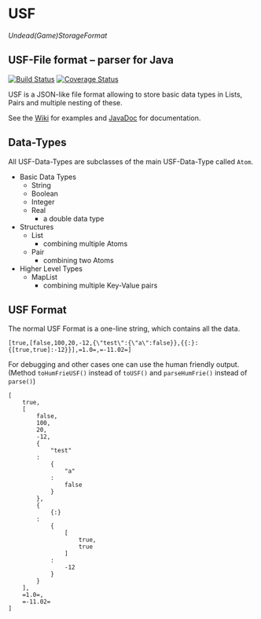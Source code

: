 # USF
*Undead(Game)StorageFormat*
## USF-File format – parser for Java

[![Build Status](https://travis-ci.com/kimbtech/USF.svg?branch=master)](https://travis-ci.com/kimbtech/USF)
[![Coverage Status](https://coveralls.io/repos/github/kimbtech/USF/badge.svg?branch=master)](https://coveralls.io/github/kimbtech/USF?branch=master)

USF is a JSON-like file format allowing to store basic data types in Lists,
Pairs and multiple nesting of these.

See the [Wiki](https://github.com/KIMB-technologies/USF/wiki) for examples and [JavaDoc](https://KIMB-technologies.github.io/USF/) for
documentation.

## Data-Types
All USF-Data-Types are subclasses of the main USF-Data-Type called `Atom`.

- Basic Data Types
  - String
  - Boolean
  - Integer
  - Real
    - a double data type
- Structures
  - List
    - combining multiple Atoms
  - Pair
    - combining two Atoms
- Higher Level Types  
  - MapList
    - combining multiple Key-Value pairs

## USF Format
The normal USF Format is a one-line string, which contains all the data.

```
[true,[false,100,20,-12,{\"test\":{\"a\":false}},{{:}:{[true,true]:-12}}],=1.0=,=-11.02=]
```
For debugging and other cases one can use the human friendly output.
(Method `toHumFrieUSF()` instead of `toUSF()` and `parseHumFrie()` instead of `parse()`)

```
[
	true,
	[
		false,
		100,
		20,
		-12,
		{
			"test"
		:
			{
				"a"
			:
				false
			}
		},
		{
			{:}
		:
			{
				[
					true,
					true
				]
			:
				-12
			}
		}
	],
	=1.0=,
	=-11.02=
]
```

	 
